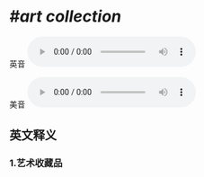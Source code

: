 # ***\#art collection*** 
英音
<audio src="./media/art collection1_AAC.aac" controls="controls"></audio>

美音
<audio src="./media/art collection2_AAC.aac" controls="controls"></audio>



  

英文释义
---
### 1.**艺术收藏品**  


